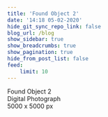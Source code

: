 ```yaml
---
title: 'Found Object 2'
date: '14:18 05-02-2020'
hide_git_sync_repo_link: false
blog_url: /blog
show_sidebar: true
show_breadcrumbs: true
show_pagination: true
hide_from_post_list: false
feed:
    limit: 10
---
```



Found Object 2  
Digital Photograph  
5000 x 5000 px